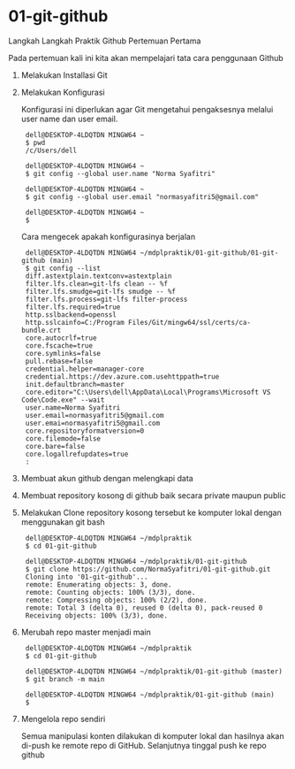 # 01-git-github
Langkah Langkah Praktik Github Pertemuan Pertama

Pada pertemuan kali ini kita akan mempelajari tata cara penggunaan Github
1. Melakukan Installasi Git
2. Melakukan Konfigurasi

    Konfigurasi ini diperlukan agar Git mengetahui pengaksesnya melalui user name dan user email.

        dell@DESKTOP-4LDQTDN MINGW64 ~
        $ pwd
        /c/Users/dell

        dell@DESKTOP-4LDQTDN MINGW64 ~
        $ git config --global user.name "Norma Syafitri"

        dell@DESKTOP-4LDQTDN MINGW64 ~
        $ git config --global user.email "normasyafitri5@gmail.com"

        dell@DESKTOP-4LDQTDN MINGW64 ~
        $ 



    Cara mengecek apakah konfigurasinya berjalan


        dell@DESKTOP-4LDQTDN MINGW64 ~/mdplpraktik/01-git-github/01-git-github (main)
        $ git config --list
        diff.astextplain.textconv=astextplain
        filter.lfs.clean=git-lfs clean -- %f
        filter.lfs.smudge=git-lfs smudge -- %f
        filter.lfs.process=git-lfs filter-process
        filter.lfs.required=true
        http.sslbackend=openssl
        http.sslcainfo=C:/Program Files/Git/mingw64/ssl/certs/ca-bundle.crt
        core.autocrlf=true
        core.fscache=true
        core.symlinks=false
        pull.rebase=false
        credential.helper=manager-core
        credential.https://dev.azure.com.usehttppath=true
        init.defaultbranch=master
        core.editor="C:\Users\dell\AppData\Local\Programs\Microsoft VS Code\Code.exe" --wait
        user.name=Norma Syafitri
        user.email=normasyafitri5@gmail.com
        user.emai=normasyafitri5@gmail.com
        core.repositoryformatversion=0
        core.filemode=false
        core.bare=false
        core.logallrefupdates=true
        :

3. Membuat akun github dengan melengkapi data
4. Membuat repository kosong di github baik secara private maupun public
5. Melakukan Clone repository kosong tersebut ke komputer lokal dengan menggunakan git bash

        dell@DESKTOP-4LDQTDN MINGW64 ~/mdplpraktik
        $ cd 01-git-github

        dell@DESKTOP-4LDQTDN MINGW64 ~/mdplpraktik/01-git-github
        $ git clone https://github.com/NormaSyafitri/01-git-github.git
        Cloning into '01-git-github'...
        remote: Enumerating objects: 3, done.
        remote: Counting objects: 100% (3/3), done.
        remote: Compressing objects: 100% (2/2), done.
        remote: Total 3 (delta 0), reused 0 (delta 0), pack-reused 0
        Receiving objects: 100% (3/3), done.

6. Merubah repo master menjadi main

        dell@DESKTOP-4LDQTDN MINGW64 ~/mdplpraktik
        $ cd 01-git-github
            
        dell@DESKTOP-4LDQTDN MINGW64 ~/mdplpraktik/01-git-github (master)
        $ git branch -m main
            
        dell@DESKTOP-4LDQTDN MINGW64 ~/mdplpraktik/01-git-github (main)
        $

7. Mengelola repo sendiri

    Semua manipulasi konten dilakukan di komputer lokal dan hasilnya akan di-push ke remote repo di GitHub.
    Selanjutnya tinggal push ke repo github



